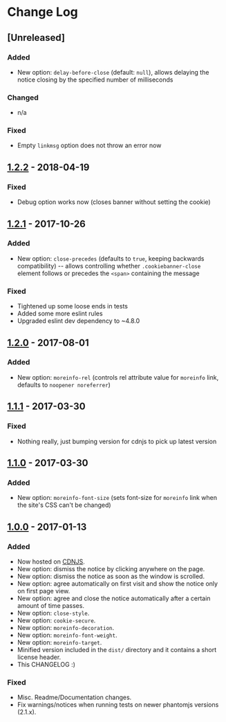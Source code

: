 # Change Log

## [Unreleased]
### Added
- New option: `delay-before-close` (default: `null`), allows delaying the notice
closing by the specified number of milliseconds

### Changed
- n/a

### Fixed
- Empty `linkmsg` option does not throw an error now

## [1.2.2](https://github.com/dobarkod/cookie-banner/compare/1.2.1...1.2.2) - 2018-04-19
### Fixed
- Debug option works now (closes banner without setting the cookie)

## [1.2.1](https://github.com/dobarkod/cookie-banner/compare/1.2.0...1.2.1) - 2017-10-26
### Added
- New option: `close-precedes` (defaults to `true`, keeping backwards compatibility) -- allows controlling whether `.cookiebanner-close` element follows or precedes the `<span>` containing the message

### Fixed
- Tightened up some loose ends in tests
- Added some more eslint rules
- Upgraded eslint dev dependency to ~4.8.0

## [1.2.0](https://github.com/dobarkod/cookie-banner/compare/1.1.1...1.2.0) - 2017-08-01
### Added
- New option: `moreinfo-rel` (controls rel attribute value for `moreinfo` link, defaults to `noopener noreferrer`)

## [1.1.1](https://github.com/dobarkod/cookie-banner/compare/1.1.0...1.1.1) - 2017-03-30
### Fixed
 - Nothing really, just bumping version for cdnjs to pick up latest version

## [1.1.0](https://github.com/dobarkod/cookie-banner/compare/1.0.0...1.1.0) - 2017-03-30
### Added
 - New option: `moreinfo-font-size` (sets font-size for `moreinfo` link when the site's CSS can't be changed)

## [1.0.0](https://github.com/dobarkod/cookie-banner/compare/761222ef3c62efa93c5660a2e1fea52f5e4e2176...1.0.0) - 2017-01-13
### Added
- Now hosted on [CDNJS](https://cdnjs.com/libraries/cookie-banner).
- New option: dismiss the notice by clicking anywhere on the page.
- New option: dismiss the notice as soon as the window is scrolled.
- New option: agree automatically on first visit and show the notice only on first page view.
- New option: agree and close the notice automatically after a certain amount of time passes.
- New option: `close-style`.
- New option: `cookie-secure`.
- New option: `moreinfo-decoration`.
- New option: `moreinfo-font-weight`.
- New option: `moreinfo-target`.
- Minified version included in the `dist/` directory and it contains a short license header.
- This CHANGELOG :)

### Fixed
- Misc. Readme/Documentation changes.
- Fix warnings/notices when running tests on newer phantomjs versions (2.1.x).
